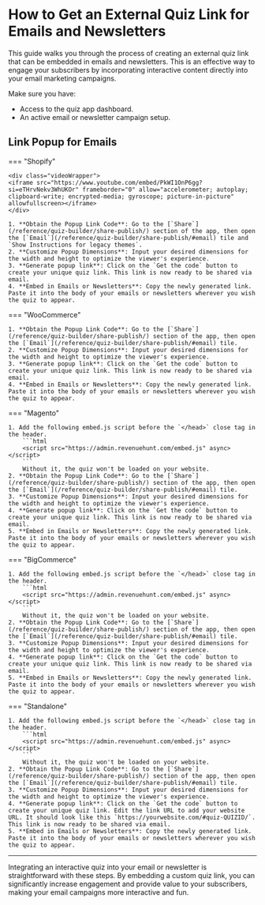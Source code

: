 # How to Get an External Quiz Link for Emails and Newsletters

This guide walks you through the process of creating an external quiz link that can be embedded in emails and newsletters. This is an effective way to engage your subscribers by incorporating interactive content directly into your email marketing campaigns.

Make sure you have: 

- Access to the quiz app dashboard.
- An active email or newsletter campaign setup.

## Link Popup for Emails

=== "Shopify"

    <div class="videoWrapper">
    <iframe src="https://www.youtube.com/embed/PkWI1OnP6gg?si=eTHrvNekv3WhUKOr" frameborder="0" allow="accelerometer; autoplay; clipboard-write; encrypted-media; gyroscope; picture-in-picture" allowfullscreen></iframe>
    </div>

    1. **Obtain the Popup Link Code**: Go to the [`Share`](/reference/quiz-builder/share-publish/) section of the app, then open the [`Email`](/reference/quiz-builder/share-publish/#email) tile and `Show Instructions for legacy themes`. 
    2. **Customize Popup Dimensions**: Input your desired dimensions for the width and height to optimize the viewer's experience.
    3. **Generate popup link**: Click on the `Get the code` button to create your unique quiz link. This link is now ready to be shared via email.
    4. **Embed in Emails or Newsletters**: Copy the newly generated link. Paste it into the body of your emails or newsletters wherever you wish the quiz to appear.

=== "WooCommerce"

    1. **Obtain the Popup Link Code**: Go to the [`Share`](/reference/quiz-builder/share-publish/) section of the app, then open the [`Email`](/reference/quiz-builder/share-publish/#email) tile. 
    2. **Customize Popup Dimensions**: Input your desired dimensions for the width and height to optimize the viewer's experience.
    3. **Generate popup link**: Click on the `Get the code` button to create your unique quiz link. This link is now ready to be shared via email.
    4. **Embed in Emails or Newsletters**: Copy the newly generated link. Paste it into the body of your emails or newsletters wherever you wish the quiz to appear.

=== "Magento"

    1. Add the following embed.js script before the `</head>` close tag in the header.
        ```html
        <script src="https://admin.revenuehunt.com/embed.js" async></script>
        ```
        Without it, the quiz won't be loaded on your website.
    2. **Obtain the Popup Link Code**: Go to the [`Share`](/reference/quiz-builder/share-publish/) section of the app, then open the [`Email`](/reference/quiz-builder/share-publish/#email) tile. 
    3. **Customize Popup Dimensions**: Input your desired dimensions for the width and height to optimize the viewer's experience.
    4. **Generate popup link**: Click on the `Get the code` button to create your unique quiz link. This link is now ready to be shared via email.
    5. **Embed in Emails or Newsletters**: Copy the newly generated link. Paste it into the body of your emails or newsletters wherever you wish the quiz to appear.

=== "BigCommerce"

    1. Add the following embed.js script before the `</head>` close tag in the header.
        ```html
        <script src="https://admin.revenuehunt.com/embed.js" async></script>
        ```
        Without it, the quiz won't be loaded on your website.
    2. **Obtain the Popup Link Code**: Go to the [`Share`](/reference/quiz-builder/share-publish/) section of the app, then open the [`Email`](/reference/quiz-builder/share-publish/#email) tile. 
    3. **Customize Popup Dimensions**: Input your desired dimensions for the width and height to optimize the viewer's experience.
    4. **Generate popup link**: Click on the `Get the code` button to create your unique quiz link. This link is now ready to be shared via email.
    5. **Embed in Emails or Newsletters**: Copy the newly generated link. Paste it into the body of your emails or newsletters wherever you wish the quiz to appear.

=== "Standalone"

    1. Add the following embed.js script before the `</head>` close tag in the header.
        ```html
        <script src="https://admin.revenuehunt.com/embed.js" async></script>
        ```
        Without it, the quiz won't be loaded on your website.
    2. **Obtain the Popup Link Code**: Go to the [`Share`](/reference/quiz-builder/share-publish/) section of the app, then open the [`Email`](/reference/quiz-builder/share-publish/#email) tile. 
    3. **Customize Popup Dimensions**: Input your desired dimensions for the width and height to optimize the viewer's experience.
    4. **Generate popup link**: Click on the `Get the code` button to create your unique quiz link. Edit the link URL to add your website URL. It should look like this `https://yourwebsite.com/#quiz-QUIZID/`. This link is now ready to be shared via email.
    5. **Embed in Emails or Newsletters**: Copy the newly generated link. Paste it into the body of your emails or newsletters wherever you wish the quiz to appear.

---
Integrating an interactive quiz into your email or newsletter is straightforward with these steps. By embedding a custom quiz link, you can significantly increase engagement and provide value to your subscribers, making your email campaigns more interactive and fun.
